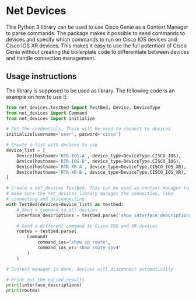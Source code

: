# Net Devices

This Python 3 library can be used to use Cisco Genie as a Context Manager to parse commands. The package makes it possible to send commands to devices and specify which commands to run on Cisco IOS devices and Cisco IOS XR devices. This makes it easy to use the full potentionl of Cisco Genie without creating the boilerplate code to differentiate between devices and handle connection management.

## Usage instructions

The library is supposed to be used as library. The following code is an example on how to use it:

```python
from net_devices.testbed import TestBed, Device, DeviceType
from net_devices import Command
from net_devices import initialize

# Set the credentials. These will be used to connect to devices
initialize(username='user', pasword='cisco')

# Create a list with devices to use
device_list = [
    Device(hostname='RTR-IOS-A', device_type=DeviceType.CISCO_IOS),
    Device(hostname='RTR-IOS-B', device_type=DeviceType.CISCO_IOS),
    Device(hostname='RTR-XR-A', device_type=DeviceType.CISCO_IOS_XR),
    Device(hostname='RTR-XR-B', device_type=DeviceType.CISCO_IOS_XR),
]

# Create a net_devices TestBed. This can be used as context manager to
# make sure the net_devices library manages the connection, like
# connecting and disconnecting.
with TestBed(devices=device_list) as testbed:
    # Send a command to all devices
    interface_descriptions = testbed.parse('show interface descriptions')

    # Send a different command to Cisco IOS and XR devices
    routes = testbed.parse(
        Command(
            command_ios='show ip route',
            command_ios_xr='show route ipv4'
        )
    )

# Context manager is done, devices will disconnect automatically

# Print out the parsed results
print(interface_descriptions)
print(routes)
```
